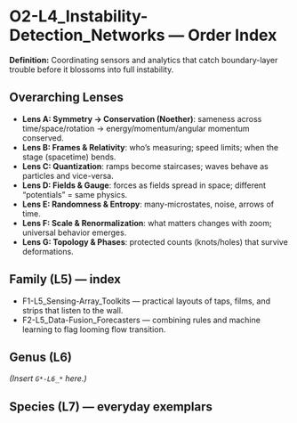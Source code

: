 # O2-L4_Instability-Detection_Networks — Order Index
**Definition:** Coordinating sensors and analytics that catch boundary-layer trouble before it blossoms into full instability.
## Overarching Lenses

- **Lens A: Symmetry -> Conservation (Noether)**: sameness across time/space/rotation → energy/momentum/angular momentum conserved.
- **Lens B: Frames & Relativity**: who’s measuring; speed limits; when the stage (spacetime) bends.
- **Lens C: Quantization**: ramps become staircases; waves behave as particles and vice-versa.
- **Lens D: Fields & Gauge**: forces as fields spread in space; different “potentials” = same physics.
- **Lens E: Randomness & Entropy**: many-microstates, noise, arrows of time.
- **Lens F: Scale & Renormalization**: what matters changes with zoom; universal behavior emerges.
- **Lens G: Topology & Phases**: protected counts (knots/holes) that survive deformations.

## Family (L5) — index
- F1-L5_Sensing-Array_Toolkits — practical layouts of taps, films, and strips that listen to the wall.
- F2-L5_Data-Fusion_Forecasters — combining rules and machine learning to flag looming flow transition.

## Genus (L6)
_(Insert `G*-L6_*` here.)_
## Species (L7) — everyday exemplars
